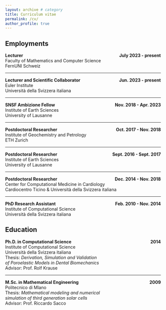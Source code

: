 ```yaml
---
layout: archive # category
title: Curriculum vitae
permalink: /cv/
author_profile: true
---
```


## Employments

<p style="text-align:left;">
  <b> Lecturer </b>
    <span style="float:right;">
        <b> July 2023 - present </b>
    </span><br>
Faculty of Mathematics and Computer Science<br>
FernUNI Schweiz
</p>

* * *

<p style="text-align:left;">
  <b> Lecturer and Scientific Collaborator </b>
    <span style="float:right;">
        <b> Jun. 2023 - present </b>
    </span><br>
Euler Institute<br>
Università della  Svizzera italiana
</p>

* * *

<p style="text-align:left;">
  <b> SNSF Ambizione Fellow </b>
    <span style="float:right;">
        <b> Nov. 2018 - Apr. 2023 </b>
    </span><br>
Institute of Earth Sciences<br>
University of Lausanne
</p>

* * *

<p style="text-align:left;">
  <b> Postdoctoral Researcher </b>
    <span style="float:right;">
        <b> Oct. 2017 - Nov. 2018 </b>
    </span><br>
Institute of Geochemistry and Petrology<br>
ETH Zurich<br>
<!-- Advisor: Prof. Thomas Driesner -->
</p>

* * *

<p style="text-align:left;">
  <b> Postdoctoral Researcher <!--(Visiting)--> </b>
    <span style="float:right;">
        <b> Sept. 2016 - Sept. 2017 </b>
    </span><br>
Institute of Earth Sciences<br>
University of Lausanne<br>
<!-- Advisor: Prof. Klaus Holliger -->
</p>

* * *

<p style="text-align:left;">
  <b> Postdoctoral Researcher </b>
    <span style="float:right;">
        <b> Dec. 2014 - Nov. 2018 </b>
    </span><br>
Center for Computational Medicine in Cardiology<br>
Cardiocentro Ticino & Universit&agrave; della Svizzera italiana<br>
<!-- Advisors: Prof. Angelo Auricchio and Prof. Rolf Krause -->
</p>

* * *

<p style="text-align:left;">
  <b> PhD Research Assistant </b>
    <span style="float:right;">
        <b> Feb. 2010 - Nov. 2014 </b>
    </span><br>
Institute of Computational Science<br>
Universit&agrave; della Svizzera italiana<br>
<!-- Advisor: Prof. Rolf Krause -->
</p>

## Education


<p style="text-align:left;">
  <b> Ph.D. in Computational Science </b>
    <span style="float:right;">
        <b> 2014 </b>
    </span><br>
Institute of Computational Science<br>
Universit&agrave; della Svizzera italiana<br>
Thesis: <em>Derivation, Simulation and Validation <br> of Poroelastic Models in Dental Biomechanics </em><br>
Advisor: Prof. Rolf Krause
</p>

* * *

<p style="text-align:left;">
  <b> M.Sc. in Mathematical Engineering </b>
    <span style="float:right;">
        <b> 2009</b>
    </span><br>
Politecnico di Mlano<br>
Thesis: <em>Mathematical modeling and numerical <br> simulation of third generation solar cells</em><br>
Advisor: Prof. Riccardo Sacco
</p>

<!--
* * *

<p style="text-align:left;">
  <b> B.Sc. in Mathematical Engineering </b>
    <span style="float:right;">
        <b> 2006</b>
    </span><br>
Politecnico di Mlano<br>
Thesis: <em>Simulazione numerica di sistemi dinamici caotici e non caotici</em><br>
Advisor: Prof. Raffaella Pavani
</p>
-->